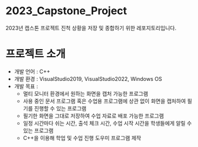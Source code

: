 # 2023_Capstone_Project
2023년 캡스톤 프로젝트 진척 상황을 저장 및 종합하기 위한 레포지토리입니다.
# 프로젝트 소개
* 개발 언어 : C++
* 개발 환경 : VisualStudio2019, VisualStudio2022, Windows OS
* 개발 목표 :
  * 멀티 모니터 환경에서 원하는 화면을 캡처 가능한 프로그램
  * 사용 중인 문서 프로그램 혹은 수업용 프로그램에 상관 없이 화면을 캡처하여 필기를 진행할 수 있는 프로그램
  * 필기한 화면을 그대로 저장하여 수업 자료로 배포 가능한 프로그램
  * 일정 시간마다 쉬는 시간, 출석 체크 시간, 수업 시작 시간을 학생들에게 알릴 수 있는 프로그램
  * C++을 이용해 학업 및 수업 진행 도우미 프로그램 제작
